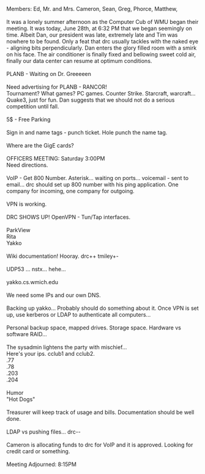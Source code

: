 Members: Ed, Mr. and Mrs. Cameron, Sean, Greg, Phorce, Matthew, <br />
<br />
It was a lonely summer afternoon as the Computer Cub of WMU began their meeting.  It was today, June 28th, at 6:32 PM that we began seemingly on time.  Albeit Dan, our president was late, extremely late and Tim was nowhere to be found.  Only a feat that drc usually tackles with the naked eye - aligning bits perpendicularly.  Dan enters the glory filled room with a smirk on his face.  The air conditioner is finally fixed and bellowing sweet cold air, finally our data center can resume at optimum conditions.  <br />
<br />
PLANB - Waiting on Dr. Greeeeen<br />
<br />
Need advertising for PLANB - RANCOR!<br />
Tournament?  What games? PC games.  Counter Strike.  Starcraft, warcraft... Quake3, just for fun.  Dan suggests that we should not do a serious competition until fall.  <br />
<br />
5$ - Free Parking<br />
<br />
Sign in and name tags - punch ticket.  Hole punch the name tag.  <br />
<br />
Where are the GigE cards?  <br />
<br />
OFFICERS MEETING: Saturday 3:00PM <br />
Need directions.  <br />
<br />
VoIP - Get 800 Number.  Asterisk... waiting on ports... voicemail - sent to email... drc should set up 800 number with his ping application.  One company for incoming, one company for outgoing.  <br />
  <br />
VPN is working. <br />
<br />
DRC SHOWS UP! OpenVPN - Tun/Tap interfaces.  <br />
<br />
ParkView<br />
Rita<br />
Yakko<br />
<br />
Wiki documentation! Hooray.  drc++ tmiley+-<br />
<br />
UDP53 ... nstx... hehe...<br />
<br />
yakko.cs.wmich.edu<br />
<br />
We need some IPs and our own DNS.  <br />
<br />
Backing up yakko... Probably should do something about it.  Once VPN is set up, use kerberos or LDAP to authenticate all computers... <br />
<br />
Personal backup space, mapped drives.  Storage space.  Hardware vs software RAID... <br />
<br />
The sysadmin lightens the party with mischief... <br />
Here's your ips.  cclub1 and cclub2.  <br />
.77<br />
.78<br />
.203<br />
.204<br />
  <br />
Humor<br />
"Hot Dogs"<br />
<br />
Treasurer will keep track of usage and bills.  Documentation should be well done.  <br />
<br />
LDAP vs pushing files... drc--<br />
<br />
Cameron is allocating funds to drc for VoIP and it is approved.  Looking for credit card or something.  <br />
<br />
Meeting Adjourned: 8:15PM<br />
<br />
  <br />
<br />
<br />
